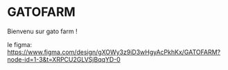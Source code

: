 # GATOFARM
Bienvenu sur gato farm !

le figma: https://www.figma.com/design/gXOWy3z9iD3wHgyAcPkhKx/GATOFARM?node-id=1-3&t=XRPCU2GLVSjBqqYD-0
